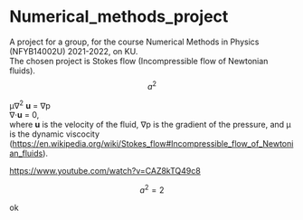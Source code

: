 # Numerical_methods_project

A project for a group, for the course Numerical Methods in Physics (NFYB14002U) 2021-2022, on KU. <br>
The chosen project is Stokes flow (Incompressible flow of Newtonian fluids). <br>
$$ a^2 $$

μ∇<sup>2</sup> **u** = ∇p <br>
∇⋅**u** = 0, <br>
where **u** is the velocity of the fluid, ∇p is the gradient of the pressure, and μ is the dynamic viscocity (https://en.wikipedia.org/wiki/Stokes_flow#Incompressible_flow_of_Newtonian_fluids).

https://www.youtube.com/watch?v=CAZ8kTQ49c8

$$a^2 = 2$$

ok
